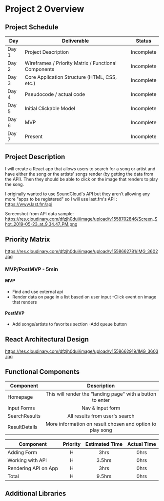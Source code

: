 # Project 2 Overview

## Project Schedule


|  Day | Deliverable | Status
|---|---| ---|
|Day 1| Project Description | Incomplete
|Day 2| Wireframes / Priority Matrix / Functional Components | Incomplete
|Day 3| Core Application Structure (HTML, CSS, etc.) | Incomplete
|Day 4| Pseudocode / actual code | Incomplete
|Day 5| Initial Clickable Model  | Incomplete
|Day 6| MVP | Incomplete
|Day 7| Present | Incomplete

## Project Description

I will create a React app that allows users to search for a song or artist and have either the song or the artists' songs render (by getting the data from the API). Then they should be able to click on the image that renders to play the song.

I originally wanted to use SoundCloud's API but they aren't allowing any more "apps to be registered" so I will use last.fm's API : 
https://www.last.fm/api 

Screenshot from API data sample: 
https://res.cloudinary.com/dfzjh0dui/image/upload/v1558702846/Screen_Shot_2019-05-23_at_9.34.47_PM.png 
## Priority Matrix

https://res.cloudinary.com/dfzjh0dui/image/upload/v1558662781/IMG_3602.jpg 

### MVP/PostMVP - 5min

#### MVP 

- Find and use external api 
- Render data on page in a list based on user input
-Click event on image that renders 

#### PostMVP 

- Add songs/artists to favorites section
-Add queue button

## React Architectural Design


https://res.cloudinary.com/dfzjh0dui/image/upload/v1558662919/IMG_3603.jpg 

## Functional Components

| Component | Description | 
| --- | :---: |  
| Homepage | This will render the "landing page" with a button to enter| 
| Input Forms | Nav & input form | 
| SearchResults | All results from user's search | 
| ResultDetails | More information on result chosen and option to play song |


| Component | Priority | Estimated Time | Actual Time |
| --- | :---: |  :---: | :---: |
| Adding Form | H | 3hrs| 0hrs |
| Working with API | H | 3.5hrs| 0hrs |
| Rendering API on App | H | 3hrs | 0hrs |
| Total | H | 9.5hrs| 0hrs | 

## Additional Libraries
 
